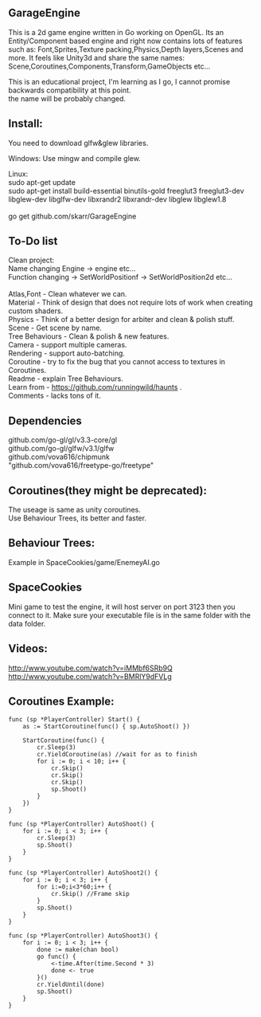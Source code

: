## GarageEngine
This is a 2d game engine written in Go working on OpenGL.
Its an Entity/Component based engine and right now contains lots of features such as: Font,Sprites,Texture packing,Physics,Depth layers,Scenes and more.
It feels like Unity3d and share the same names: Scene,Coroutines,Components,Transform,GameObjects etc...

This is an educational project, I'm learning as I go, I cannot promise backwards compatibility at this point.<br/>
the name will be probably changed.<br/> 
	
## Install:
You need to download glfw&glew libraries.

Windows:
Use mingw and compile glew.

Linux:
<br/>
sudo apt-get update 
<br/>
sudo apt-get install build-essential binutils-gold freeglut3 freeglut3-dev libglew-dev libglfw-dev libxrandr2 libxrandr-dev libglew libglew1.8  
<br/>
go get github.com/skarr/GarageEngine	

## To-Do list
Clean project:<br/>
Name changing Engine -> engine etc...<br/>
Function changing -> SetWorldPositionf -> SetWorldPosition2d etc...<br>
<br/>
Atlas,Font - Clean whatever we can.<br/>
Material - Think of design that does not require lots of work when creating custom shaders.<br/>
Physics - Think of a better design for arbiter and clean & polish stuff.<br/>
Scene - Get scene by name.<br/>
Tree Behaviours - Clean & polish & new features.<br/>
Camera - support multiple cameras.<br/>
Rendering - support auto-batching.<br/>
Coroutine - try to fix the bug that you cannot access to textures in Coroutines.<br/>
Readme - explain Tree Behaviours.<br/>
Learn from - https://github.com/runningwild/haunts .<br/>
Comments - lacks tons of it.<br/>



## Dependencies
github.com/go-gl/gl/v3.3-core/gl<br/>
github.com/go-gl/glfw/v3.1/glfw<br/>
github.com/vova616/chipmunk<br/>
"github.com/vova616/freetype-go/freetype"

## Coroutines(they might be deprecated):
The useage is same as unity coroutines.<br/>
Use Behaviour Trees, its better and faster.

## Behaviour Trees:
Example in SpaceCookies/game/EnemeyAI.go

## SpaceCookies
Mini game to test the engine, it will host server on port 3123 then you connect to it.
Make sure your executable file is in the same folder with the data folder.

## Videos:
http://www.youtube.com/watch?v=iMMbf6SRb9Q<br/>
http://www.youtube.com/watch?v=BMRlY9dFVLg
	
## Coroutines Example:
	func (sp *PlayerController) Start() {
		as := StartCoroutine(func() { sp.AutoShoot() })
		
		StartCoroutine(func() {
			cr.Sleep(3)
			cr.YieldCoroutine(as) //wait for as to finish
			for i := 0; i < 10; i++ {
				cr.Skip()
				cr.Skip()
				cr.Skip()
				sp.Shoot()
			}
		})
	}

	func (sp *PlayerController) AutoShoot() {
		for i := 0; i < 3; i++ {
			cr.Sleep(3)
			sp.Shoot()
		}
	}

	func (sp *PlayerController) AutoShoot2() {
		for i := 0; i < 3; i++ {
			for i:=0;i<3*60;i++ {
				cr.Skip() //Frame skip
			}
			sp.Shoot()
		}
	}

	func (sp *PlayerController) AutoShoot3() {
		for i := 0; i < 3; i++ {
			done := make(chan bool)
			go func() {
				<-time.After(time.Second * 3)
				done <- true
			}() 
			cr.YieldUntil(done)
			sp.Shoot()
		}
	} 

